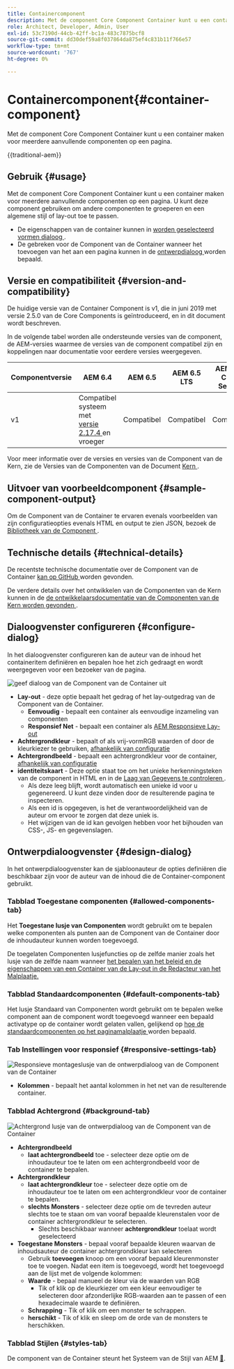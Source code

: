 ```yaml
---
title: Containercomponent
description: Met de component Core Component Container kunt u een container maken voor meerdere aanvullende componenten op een pagina.
role: Architect, Developer, Admin, User
exl-id: 53c7190d-44cb-42ff-bc1a-483c7875bcf8
source-git-commit: dd30def59a8f037864da875ef4c831b11f766e57
workflow-type: tm+mt
source-wordcount: '767'
ht-degree: 0%

---
```



# Containercomponent{#container-component}

Met de component Core Component Container kunt u een container maken voor meerdere aanvullende componenten op een pagina.

{{traditional-aem}}

## Gebruik {#usage}

Met de component Core Component Container kunt u een container maken voor meerdere aanvullende componenten op een pagina. U kunt deze component gebruiken om andere componenten te groeperen en een algemene stijl of lay-out toe te passen.

* De eigenschappen van de container kunnen in [ worden geselecteerd vormen dialoog ](#configure-dialog).
* De gebreken voor de Component van de Container wanneer het toevoegen van het aan een pagina kunnen in de [ ontwerpdialoog ](#design-dialog) worden bepaald.

## Versie en compatibiliteit {#version-and-compatibility}

De huidige versie van de Container Component is v1, die in juni 2019 met versie 2.5.0 van de Core Components is geïntroduceerd, en in dit document wordt beschreven.

In de volgende tabel worden alle ondersteunde versies van de component, de AEM-versies waarmee de versies van de component compatibel zijn en koppelingen naar documentatie voor eerdere versies weergegeven.

| Componentversie | AEM 6.4 | AEM 6.5 | AEM 6.5 LTS | AEM as a Cloud Service |
|--- |--- |---|---|---|
| v1 | Compatibel systeem met <br>[ versie 2.17.4 ](/help/versions.md) en vroeger | Compatibel | Compatibel | Compatibel |

Voor meer informatie over de versies en versies van de Component van de Kern, zie de Versies van de Componenten van de Document [ Kern ](/help/versions.md).

## Uitvoer van voorbeeldcomponent {#sample-component-output}

Om de Component van de Container te ervaren evenals voorbeelden van zijn configuratieopties evenals HTML en output te zien JSON, bezoek de [ Bibliotheek van de Component ](https://adobe.com/go/aem_cmp_library_container).

## Technische details {#technical-details}

De recentste technische documentatie over de Component van de Container [ kan op GitHub ](https://adobe.com/go/aem_cmp_tech_container_v1) worden gevonden.

De verdere details over het ontwikkelen van de Componenten van de Kern kunnen in de [ de ontwikkelaarsdocumentatie van de Componenten van de Kern worden gevonden ](/help/developing/overview.md).

## Dialoogvenster configureren {#configure-dialog}

In het dialoogvenster configureren kan de auteur van de inhoud het containeritem definiëren en bepalen hoe het zich gedraagt en wordt weergegeven voor een bezoeker van de pagina.

![ geef dialoog van de Component van de Container uit ](/help/assets/container-edit.png)

* **Lay-out** - deze optie bepaalt het gedrag of het lay-outgedrag van de Component van de Container.
   * **Eenvoudig** - bepaalt een container als eenvoudige inzameling van componenten
   * **Responsief Net** - bepaalt een container als [ AEM Responsieve Lay-out ](https://experienceleague.adobe.com/docs/experience-manager-cloud-service/sites/authoring/features/responsive-layout.html?lang=nl-NL)
* **Achtergrondkleur** - bepaalt of als vrij-vormRGB waarden of door de kleurkiezer te gebruiken, [ afhankelijk van configuratie ](#background-tab)
* **Achtergrondbeeld** - bepaalt een achtergrondkleur voor de container, [ afhankelijk van configuratie ](#background-tab)
* **identiteitskaart** - Deze optie staat toe om het unieke herkenningsteken van de component in HTML en in de [ Laag van Gegevens te controleren ](/help/developing/data-layer/overview.md).
   * Als deze leeg blijft, wordt automatisch een unieke id voor u gegenereerd. U kunt deze vinden door de resulterende pagina te inspecteren.
   * Als een id is opgegeven, is het de verantwoordelijkheid van de auteur om ervoor te zorgen dat deze uniek is.
   * Het wijzigen van de id kan gevolgen hebben voor het bijhouden van CSS-, JS- en gegevenslagen.

## Ontwerpdialoogvenster {#design-dialog}

In het ontwerpdialoogvenster kan de sjabloonauteur de opties definiëren die beschikbaar zijn voor de auteur van de inhoud die de Container-component gebruikt.

### Tabblad Toegestane componenten {#allowed-components-tab}

Het **Toegestane lusje van Componenten** wordt gebruikt om te bepalen welke componenten als punten aan de Component van de Container door de inhoudauteur kunnen worden toegevoegd.

De toegelaten Componenten lusjefuncties op de zelfde manier zoals het lusje van de zelfde naam wanneer [ het bepalen van het beleid en de eigenschappen van een Container van de Lay-out in de Redacteur van het Malplaatje.](https://experienceleague.adobe.com/docs/experience-manager-cloud-service/sites/authoring/features/templates.html?lang=nl-NL)

### Tabblad Standaardcomponenten {#default-components-tab}

Het lusje Standaard van Componenten wordt gebruikt om te bepalen welke component aan de component wordt toegevoegd wanneer een bepaald activatype op de container wordt gelaten vallen, gelijkend op [ hoe de standaardcomponenten op het paginamalplaatje ](https://experienceleague.adobe.com/docs/experience-manager-cloud-service/sites/authoring/features/templates.html?lang=nl-NL) worden bepaald.

### Tab Instellingen voor responsief {#responsive-settings-tab}

![ Responsieve montageslusje van de ontwerpdialoog van de Component van de Container ](/help/assets/container-design-responsive.png)

* **Kolommen** - bepaalt het aantal kolommen in het net van de resulterende container.

### Tabblad Achtergrond {#background-tab}

![ Achtergrond lusje van de ontwerpdialoog van de Component van de Container ](/help/assets/container-design-background.png)

* **Achtergrondbeeld**
   * **laat achtergrondbeeld** toe - selecteer deze optie om de inhoudauteur toe te laten om een achtergrondbeeld voor de container te bepalen.
* **Achtergrondkleur**
   * **laat achtergrondkleur** toe - selecteer deze optie om de inhoudauteur toe te laten om een achtergrondkleur voor de container te bepalen.
   * **slechts Monsters** - selecteer deze optie om de tevreden auteur slechts toe te staan om van vooraf bepaalde kleurenstalen voor de container achtergrondkleur te selecteren.
      * Slechts beschikbaar wanneer **achtergrondkleur** toelaat wordt geselecteerd
* **Toegestane Monsters** - bepaal vooraf bepaalde kleuren waarvan de inhoudsauteur de container achtergrondkleur kan selecteren
   * Gebruik **toevoegen** knoop om een vooraf bepaald kleurenmonster toe te voegen. Nadat een item is toegevoegd, wordt het toegevoegd aan de lijst met de volgende kolommen:
   * **Waarde** - bepaal manueel de kleur via de waarden van RGB
      * Tik of klik op de kleurkiezer om een kleur eenvoudiger te selecteren door afzonderlijke RGB-waarden aan te passen of een hexadecimale waarde te definiëren.
   * **Schrapping** - Tik of klik om een monster te schrappen.
   * **herschikt** - Tik of klik en sleep om de orde van de monsters te herschikken.

### Tabblad Stijlen {#styles-tab}

De component van de Container steunt het Systeem van de Stijl van AEM [&#128279;](/help/get-started/authoring.md#component-styling).
